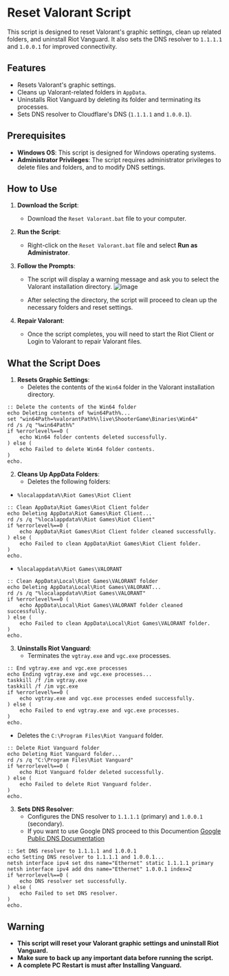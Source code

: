 # Reset Valorant Script

This script is designed to reset Valorant's graphic settings, clean up related folders, and uninstall Riot Vanguard. It also sets the DNS resolver to `1.1.1.1` and `1.0.0.1` for improved connectivity.

## Features
- Resets Valorant's graphic settings.
- Cleans up Valorant-related folders in `AppData`.
- Uninstalls Riot Vanguard by deleting its folder and terminating its processes.
- Sets DNS resolver to Cloudflare's DNS (`1.1.1.1` and `1.0.0.1`).

## Prerequisites
- **Windows OS**: This script is designed for Windows operating systems.
- **Administrator Privileges**: The script requires administrator privileges to delete files and folders, and to modify DNS settings.

## How to Use
1. **Download the Script**:
   - Download the `Reset Valorant.bat` file to your computer.

2. **Run the Script**:
   - Right-click on the `Reset Valorant.bat` file and select **Run as Administrator**.

3. **Follow the Prompts**:
   - The script will display a warning message and ask you to select the Valorant installation directory.
![image](https://github.com/user-attachments/assets/98faebca-0845-41ae-87a5-4baa19e67fff)

   - After selecting the directory, the script will proceed to clean up the necessary folders and reset settings.

4. **Repair Valorant**:
   - Once the script completes, you will need to start the Riot Client or Login to Valorant to repair Valorant files.

## What the Script Does
1. **Resets Graphic Settings**:
   - Deletes the contents of the `Win64` folder in the Valorant installation directory.
```batch
:: Delete the contents of the Win64 folder
echo Deleting contents of %win64Path%...
set "win64Path=%valorantPath%\live\ShooterGame\Binaries\Win64"
rd /s /q "%win64Path%"
if %errorlevel%==0 (
    echo Win64 folder contents deleted successfully.
) else (
    echo Failed to delete Win64 folder contents.
)
echo.
```
2. **Cleans Up AppData Folders**:
   - Deletes the following folders:
 - `%localappdata%\Riot Games\Riot Client`
```batch
:: Clean AppData\Riot Games\Riot Client folder
echo Deleting AppData\Riot Games\Riot Client...
rd /s /q "%localappdata%\Riot Games\Riot Client"
if %errorlevel%==0 (
    echo AppData\Riot Games\Riot Client folder cleaned successfully.
) else (
    echo Failed to clean AppData\Riot Games\Riot Client folder.
)
echo.
```
  - `%localappdata%\Riot Games\VALORANT`
```batch
:: Clean AppData\Local\Riot Games\VALORANT folder
echo Deleting AppData\Local\Riot Games\VALORANT...
rd /s /q "%localappdata%\Riot Games\VALORANT"
if %errorlevel%==0 (
    echo AppData\Local\Riot Games\VALORANT folder cleaned successfully.
) else (
    echo Failed to clean AppData\Local\Riot Games\VALORANT folder.
)
echo.
```

3. **Uninstalls Riot Vanguard**:
   - Terminates the `vgtray.exe` and `vgc.exe` processes.

```batch
:: End vgtray.exe and vgc.exe processes
echo Ending vgtray.exe and vgc.exe processes...
taskkill /f /im vgtray.exe
taskkill /f /im vgc.exe
if %errorlevel%==0 (
    echo vgtray.exe and vgc.exe processes ended successfully.
) else (
    echo Failed to end vgtray.exe and vgc.exe processes.
)
echo.
```

   - Deletes the `C:\Program Files\Riot Vanguard` folder.

```batch
:: Delete Riot Vanguard folder
echo Deleting Riot Vanguard folder...
rd /s /q "C:\Program Files\Riot Vanguard"
if %errorlevel%==0 (
    echo Riot Vanguard folder deleted successfully.
) else (
    echo Failed to delete Riot Vanguard folder.
)
echo.
```


3. **Sets DNS Resolver**:
   - Configures the DNS resolver to `1.1.1.1` (primary) and `1.0.0.1` (secondary).
   - If you want to use Google DNS proceed to this Documention [Google Public DNS Documentation](https://developers.google.com/speed/public-dns/docs/using)
   
```batch
:: Set DNS resolver to 1.1.1.1 and 1.0.0.1
echo Setting DNS resolver to 1.1.1.1 and 1.0.0.1...
netsh interface ipv4 set dns name="Ethernet" static 1.1.1.1 primary
netsh interface ipv4 add dns name="Ethernet" 1.0.0.1 index=2
if %errorlevel%==0 (
    echo DNS resolver set successfully.
) else (
    echo Failed to set DNS resolver.
)
echo.
```

## Warning
- **This script will reset your Valorant graphic settings and uninstall Riot Vanguard.**
- **Make sure to back up any important data before running the script.**
- **A complete PC Restart is must after Installing Vanguard.**
